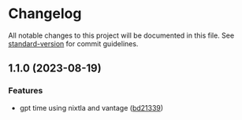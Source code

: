 # Changelog

All notable changes to this project will be documented in this file. See [standard-version](https://github.com/conventional-changelog/standard-version) for commit guidelines.

## 1.1.0 (2023-08-19)


### Features

* gpt time using nixtla and vantage ([bd21339](https://github.com/serpa-cloud/gpt-time-nixtla/commit/bd213399a30f742cc7aa53aab89f57477ea6f626))
